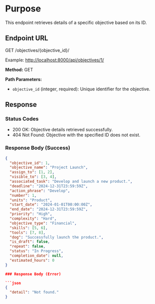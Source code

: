 # Purpose

This endpoint retrieves details of a specific objective based on its ID.

## Endpoint URL

GET /objectives/{objective_id}/

Example: <http://localhost:8000/api/objectives/1/>

**Method:** GET

**Path Parameters:**

- `objective_id` (integer, required): Unique identifier for the objective.

## Response

### Status Codes

- 200 OK: Objective details retrieved successfully.
- 404 Not Found: Objective with the specified ID does not exist.

### Response Body (Success)

```json
{
  "objective_id": 1,
  "objective_name": "Project Launch",
  "assign_to": [1, 2],
  "visible_to": [3, 4],
  "associated_task": "Develop and launch a new product.",
  "deadline": "2024-12-31T23:59:59Z",
  "action_phrase": "Develop",
  "number": 1,
  "units": "Product",
  "start_date": "2024-01-01T00:00:00Z",
  "end_date": "2024-12-31T23:59:59Z",
  "priority": "High",
  "complexity": "Hard",
  "objective_type": "Financial",
  "skills": [5, 6],
  "tools": [7, 8],
  "dog": "Successfully launch the product.",
  "is_draft": false,
  "repeat": false,
  "status": "In Progress",
  "completion_date": null,
  "estimated_hours": 0
}

### Response Body (Error)

```json
{
  "detail": "Not found."
}

```

